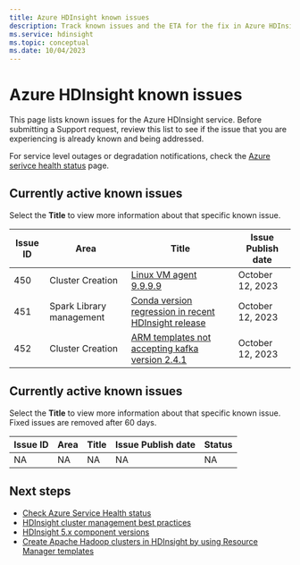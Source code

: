```yaml
---
title: Azure HDInsight known issues
description: Track known issues and the ETA for the fix in Azure HDInsight
ms.service: hdinsight
ms.topic: conceptual
ms.date: 10/04/2023
---
```


# Azure HDInsight known issues

This page lists known issues for the Azure HDInsight service. Before submitting a Support request, review this list to see if the issue that you are experiencing is already known and being addressed.

For service level outages or degradation notifications, check the [Azure serivce health status](https://azure.status.microsoft/status) page. 

## Currently active known issues

Select the **Title** to view more information about that specific known issue.

| Issue ID         | Area                   |Title                    | Issue Publish date|
|------------------|------------------------|-------------------------|-------------------|
| 450              | Cluster Creation       | [Linux VM agent 9.9.9.9](https://github.com/Azure/SelfHelpContent/blob/master/articles/microsoft.hdinsight/asc-hdinsight-vmagent9999.md)| October 12, 2023  |
| 451              | Spark Library management       | [Conda version regression in recent HDInsight release](https://github.com/Azure/SelfHelpContent/blob/master/articles/microsoft.hdinsight/asc-hdinsight-condaregressionversion429.md)| October 12, 2023  |
| 452              | Cluster Creation       | [ARM templates not accepting kafka version 2.4.1](https://github.com/Azure/SelfHelpContent/blob/master/articles/microsoft.hdinsight/asc-hdinsight-kafkaversion241.md)| October 12, 2023  |

## Currently active known issues

Select the **Title** to view more information about that specific known issue. Fixed issues are removed after 60 days.

| Issue ID         | Area                   |Title                    | Issue Publish date| Status|
|------------------|------------------------|-------------------------|-------------------|-------|
|NA|NA|NA|NA|NA|


## Next steps

* [Check Azure Service Health status](https://azure.status.microsoft/status)
* [HDInsight cluster management best practices](cluster-management-best-practices.md)
* [HDInsight 5.x component versions](hdinsight-5x-component-versioning.md)
* [Create Apache Hadoop clusters in HDInsight by using Resource Manager templates](hdinsight-hadoop-create-linux-clusters-arm-templates.md)

